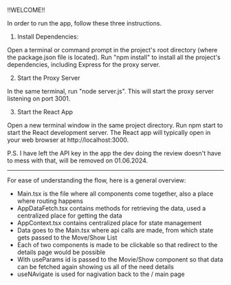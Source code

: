 !!WELCOME!!

In order to run the app, follow these three instructions.

1. Install Dependencies:

Open a terminal or command prompt in the project's root directory (where the package.json file is located).
Run "npm install" to install all the project's dependencies, including Express for the proxy server.


2. Start the Proxy Server

In the same terminal, run "node server.js".
This will start the proxy server listening on port 3001.

3. Start the React App

Open a new terminal window in the same project directory.
Run npm start to start the React development server.
The React app will typically open in your web browser at http://localhost:3000.


P.S. I have left the API key in the app the dev doing the review doesn't have to mess with that, will be removed on 01.06.2024. 



____________________________________________________________________

For ease of understanding the flow, here is a general overview:

- Main.tsx is the file where all components come together, also a place where routing happens
- AppDataFetch.tsx contains methods for retrieving the data, used a centralized place for getting the data
- AppContext.tsx contains centralized place for state management
- Data goes to the Main.tsx where api calls are made, from which state gets passed to the Move/Show List
- Each of two components is made to be clickable so that redirect to the details page would be possible
- With useParams id is passed to the Movie/Show component so that data can be fetched again showing us all of the need details
- useNAvigate  is used for nagivation back to the / main page
